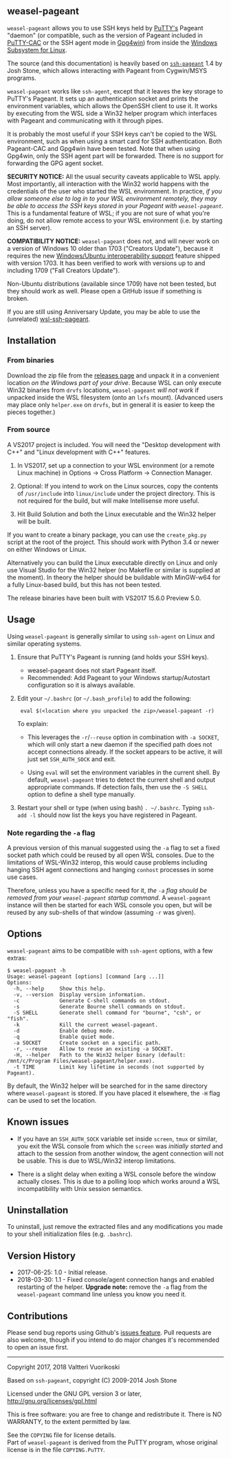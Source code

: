 ﻿weasel-pageant
--------------

`weasel-pageant` allows you to use SSH keys held by [PuTTY's](https://www.chiark.greenend.org.uk/~sgtatham/putty/)
Pageant "daemon" (or compatible, such as the version of Pageant included in 
[PuTTY-CAC](https://github.com/NoMoreFood/putty-cac) or the SSH agent mode in
[Gpg4win](https://www.gpg4win.org/)) from inside the
[Windows Subsystem for Linux](https://msdn.microsoft.com/en-us/commandline/wsl/about).

The source (and this documentation) is heavily based on
[`ssh-pageant`](https://github.com/cuviper/ssh-pageant) 1.4 by Josh Stone, which allows
interacting with Pageant from Cygwin/MSYS programs.

`weasel-pageant` works like `ssh-agent`, except that it leaves the key storage to
PuTTY's Pageant.  It sets up an authentication socket and prints the environment
variables, which allows the OpenSSH client to use it. It works by executing from the
WSL side a Win32 helper program which interfaces with Pageant and communicating with
it through pipes.

It is probably the most useful if your SSH keys can't be copied to the WSL environment,
such as when using a smart card for SSH authentication. Both Pageant-CAC and Gpg4win
have been tested. Note that when using Gpg4win, only the SSH agent part will be
forwarded. There is no support for forwarding the GPG agent socket.

**SECURITY NOTICE:** All the usual security caveats applicable to WSL apply.
Most importantly, all interaction with the Win32 world happens with the credentials of
the user who started the WSL environment. In practice, *if you allow someone else to
log in to your WSL environment remotely, they may be able to access the SSH keys stored in
your Pageant with `weasel-pageant`.* This is a fundamental feature of WSL; if you
are not sure of what you're doing, do not allow remote access to your WSL environment
(i.e. by starting an SSH server).

**COMPATIBILITY NOTICE:** `weasel-pageant` does not, and will never work on
a version of Windows 10 older than 1703 ("Creators Update"), because
it requires the new [Windows/Ubuntu interoperability support](https://blogs.msdn.microsoft.com/wsl/2016/10/19/windows-and-ubuntu-interoperability/)
feature shipped with version 1703. It has been verified to work with versions
up to and including 1709 ("Fall Creators Update").

Non-Ubuntu distributions (available since 1709) have not been tested, but
they should work as well. Please open a GitHub issue if something is broken.

If you are still using Anniversary Update, you may be able to use the (unrelated)
[wsl-ssh-pageant](https://github.com/benpye/wsl-ssh-pageant).

## Installation

### From binaries

Download the zip file from the [releases page](https://github.com/vuori/weasel-pageant/releases)
and unpack it in a convenient location *on the Windows part of your drive*.
Because WSL can only execute Win32 binaries from `drvfs` locations, `weasel-pageant`
*will not work* if unpacked inside the WSL filesystem (onto an `lxfs` mount).
(Advanced users may place only `helper.exe` on `drvfs`, but in general it is easier
to keep the pieces together.)

### From source

A VS2017 project is included. You will need the "Desktop development with C++" and
"Linux development with C++" features.

1. In VS2017, set up a connection to your WSL environment (or a remote Linux machine)
   in Options → Cross Platform → Connection Manager.

2. Optional: If you intend to work on the Linux sources, copy the contents of
   `/usr/include` into `linux/include` under the project directory.
   This is not required for the build, but will make Intellisense more useful.

3. Hit Build Solution and both the Linux executable and the Win32 helper will be built.

If you want to create a binary package, you can use the `create_pkg.py` script
at the root of the project. This should work with Python 3.4 or newer on either
Windows or Linux.

Alternatively you can build the Linux executable directly on Linux and only use
Visual Studio for the Win32 helper (no Makefile or similar is supplied at the moment).
In theory the helper should be buildable with MinGW-w64 for a fully Linux-based
build, but this has not been tested.

The release binaries have been built with VS2017 15.6.0 Preview 5.0.

## Usage

Using `weasel-pageant` is generally similar to using `ssh-agent` on Linux and
similar operating systems. 

1. Ensure that PuTTY's Pageant is running (and holds your SSH keys).
    * weasel-pageant does not start Pageant itself.
    * Recommended: Add Pageant to your Windows startup/Autostart configuration
      so it is always available.

2. Edit your `~/.bashrc` (or `~/.bash_profile`) to add the following:

        eval $(<location where you unpacked the zip>/weasel-pageant -r)

    To explain:

    * This leverages the `-r`/`--reuse` option in combination with `-a SOCKET`,
      which will only start a new daemon if the specified path does not accept connections
      already.  If the socket appears to be active, it will just set `SSH_AUTH_SOCK` and exit.

    * Using `eval` will set the environment variables in the current shell.
      By default, `weasel-pageant` tries to detect the current shell and output
      appropriate commands. If detection fails, then use the `-S SHELL` option
      to define a shell type manually.

3. Restart your shell or type (when using bash) `. ~/.bashrc`. Typing `ssh-add -l`
   should now list the keys you have registered in Pageant.

### Note regarding the `-a` flag

A previous version of this manual suggested using the `-a` flag to set a fixed
socket path which could be reused by all open WSL consoles. Due to the limitations of
WSL-Win32 interop, this would cause problems including hanging SSH agent connections
and hanging `conhost` processes in some use cases.

Therefore, unless you have a specific need for it, *the `-a` flag should be removed
from your `weasel-pageant` startup command*. A `weasel-pageant` instance will then
be started for each WSL console you open, but will be reused by any sub-shells
of that window (assuming `-r` was given).

## Options

`weasel-pageant` aims to be compatible with `ssh-agent` options, with a few extras:

    $ weasel-pageant -h
    Usage: weasel-pageant [options] [command [arg ...]]
    Options:
      -h, --help     Show this help.
      -v, --version  Display version information.
      -c             Generate C-shell commands on stdout.
      -s             Generate Bourne shell commands on stdout.
      -S SHELL       Generate shell command for "bourne", "csh", or "fish".
      -k             Kill the current weasel-pageant.
      -d             Enable debug mode.
      -q             Enable quiet mode.
      -a SOCKET      Create socket on a specific path.
      -r, --reuse    Allow to reuse an existing -a SOCKET.
      -H, --helper   Path to the Win32 helper binary (default: /mnt/c/Program Files/weasel-pageant/helper.exe).
      -t TIME        Limit key lifetime in seconds (not supported by Pageant).

By default, the Win32 helper will be searched for in the same directory where `weasel-pageant`
is stored. If you have placed it elsewhere, the `-H` flag can be used to set the location.

## Known issues

* If you have an `SSH_AUTH_SOCK` variable set inside `screen`, `tmux` or similar,
  you exit the WSL console from which the `screen` was *initially started* and attach
  to the session from another window, the agent connection will not be usable. This is
  due to WSL/Win32 interop limitations.

* There is a slight delay when exiting a WSL console before the window actually closes.
  This is due to a polling loop which works around a WSL incompatibility with Unix session
  semantics.

## Uninstallation

To uninstall, just remove the extracted files and any modifications you made
to your shell initialization files (e.g. `.bashrc`).

## Version History

* 2017-06-25: 1.0 - Initial release.
* 2018-03-30: 1.1 - Fixed console/agent connection hangs and enabled restarting of the helper.
  **Upgrade note:** remove the `-a` flag from the `weasel-pageant` command line unless you
  know you need it.

## Contributions

Please send bug reports using Github's [issues feature](https://github.com/vuori/weasel-pageant/issues).
Pull requests are also welcome, though if you intend to do major changes it's recommended to open an
issue first.

------------------------------------------------------------------------------
Copyright 2017, 2018  Valtteri Vuorikoski

Based on `ssh-pageant`, copyright (C) 2009-2014  Josh Stone  

Licensed under the GNU GPL version 3 or later, http://gnu.org/licenses/gpl.html

This is free software: you are free to change and redistribute it.
There is NO WARRANTY, to the extent permitted by law.

See the `COPYING` file for license details.  
Part of `weasel-pageant` is derived from the PuTTY program, whose original license is
in the file `COPYING.PuTTY`.
